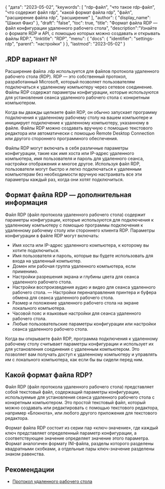 {
"дата": "2023-05-02",
  "keywords": [
"rdp-файл",
"что такое rdp-файл",
"что содержит файл rdp",
"какой формат файла rdp",
"файл",
"расширение файла rdp",
"расширение"
],
  "author": {
"display_name": "Шакил Фаиз"
},
"draft": "false",
"toc": true,
"title": "Формат файла RDP — файл конфигурации удаленного рабочего стола",
  "description":"Узнайте о формате RDP и API, с помощью которых можно создавать и открывать файлы RDP.",
"linktitle": "RDP",
  "menu": {
    "docs": {
      "identifier": "settings-rdp",
"parent": "настройки"
}
},
"lastmod": "2023-05-02"
}

## .RDP вариант №

Расширение файла .rdp используется для файлов протокола удаленного рабочего стола (RDP). RDP — это собственный протокол, разработанный Microsoft, который позволяет пользователям подключаться к удаленному компьютеру через сетевое соединение. Файлы RDP содержат параметры конфигурации, которые используются для установления сеанса удаленного рабочего стола с конкретным компьютером.

Когда вы дважды щелкаете файл RDP, он обычно запускает программу подключения к удаленному рабочему столу на вашем компьютере и инициирует подключение к удаленному компьютеру, указанному в файле. Файлы RDP можно создавать вручную с помощью текстового редактора или автоматически с помощью Remote Desktop Connection или другого стороннего программного обеспечения.

Файлы RDP могут включать в себя различные параметры конфигурации, такие как имя хоста или IP-адрес удаленного компьютера, имя пользователя и пароль для удаленного сеанса, настройки отображения и многое другое. Используя файл RDP, пользователи могут быстро и легко подключаться к удаленным компьютерам без необходимости вручную настраивать все эти параметры каждый раз, когда они хотят подключиться.

## Формат файла RDP — дополнительная информация

Файл RDP (файл протокола удаленного рабочего стола) содержит параметры конфигурации, которые используются для подключения к удаленному компьютеру с помощью программы подключения к удаленному рабочему столу или стороннего клиента RDP. Параметры конфигурации в файле RDP могут включать:

- Имя хоста или IP-адрес удаленного компьютера, к которому вы хотите подключиться.
- Имя пользователя и пароль, которые вы будете использовать для входа на удаленный компьютер.
- Домен или рабочая группа удаленного компьютера, если применимо.
- Настройки разрешения экрана и глубины цвета для сеанса удаленного рабочего стола.
- Настройки воспроизведения аудио и видео для сеанса удаленного рабочего стола.
— Настройки перенаправления принтера и буфера обмена для сеанса удаленного рабочего стола.
- Размер и положение удаленного рабочего стола на экране локального компьютера.
- Часовой пояс и языковые настройки для сеанса удаленного рабочего стола.
- Любые пользовательские параметры конфигурации или настройки сеанса удаленного рабочего стола.

Когда вы открываете файл RDP, программа подключения к удаленному рабочему столу считывает параметры конфигурации и использует их для установления соединения с удаленным компьютером. Это позволяет вам получать доступ к удаленному компьютеру и управлять им с локального компьютера, как если бы вы сидели перед ним.

## Какой формат файла RDP?

Файл RDP (файл протокола удаленного рабочего стола) представляет собой текстовый файл, содержащий параметры конфигурации, используемые для установления сеанса удаленного рабочего стола с конкретным компьютером. Это простой текстовый файл, который можно создавать или редактировать с помощью текстового редактора, например «Блокнота», или любого другого приложения для текстового редактора.

Формат файла RDP состоит из серии пар «ключ-значение», где каждый ключ представляет определенный параметр конфигурации, а соответствующее значение определяет значение этого параметра. Формат аналогичен формату INI-файла, разделы которого разделены квадратными скобками, а отдельные пары ключ-значение разделены знаком равенства.

## Рекомендации
* [Протокол удаленного рабочего стола](https://en.wikipedia.org/wiki/Remote_Desktop_Protocol)

